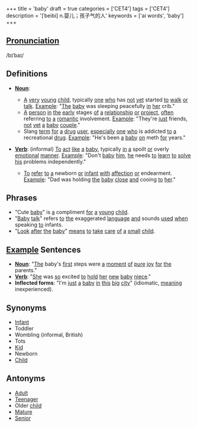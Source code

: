 +++
title = 'baby'
draft = true
categories = ['CET4']
tags = ['CET4']
description = '[ˈbeibi] n.婴儿；孩子气的人'
keywords = ['ai words', 'baby']
+++

## [Pronunciation](/post/pronunciation/)
/bɪˈbaɪ/

## Definitions
- **[Noun](/post/noun/)**: 
  - [A](/post/a/) [very](/post/very/) [young](/post/young/) [child](/post/child/), typically [one](/post/one/) [who](/post/who/) has [not](/post/not/) [yet](/post/yet/) started [to](/post/to/) [walk](/post/walk/) [or](/post/or/) [talk](/post/talk/). [Example](/post/example/): "[The](/post/the/) [baby](/post/baby/) was sleeping peacefully [in](/post/in/) [her](/post/her/) crib."
  - [A](/post/a/) [person](/post/person/) [in](/post/in/) [the](/post/the/) [early](/post/early/) stages [of](/post/of/) [a](/post/a/) [relationship](/post/relationship/) [or](/post/or/) [project](/post/project/), [often](/post/often/) referring [to](/post/to/) [a](/post/a/) [romantic](/post/romantic/) involvement. [Example](/post/example/): "They're [just](/post/just/) friends, [not](/post/not/) [yet](/post/yet/) [a](/post/a/) [baby](/post/baby/) [couple](/post/couple/)."
  - Slang [term](/post/term/) [for](/post/for/) [a](/post/a/) [drug](/post/drug/) [user](/post/user/), [especially](/post/especially/) [one](/post/one/) [who](/post/who/) is addicted [to](/post/to/) [a](/post/a/) recreational [drug](/post/drug/). [Example](/post/example/): "He's been [a](/post/a/) [baby](/post/baby/) [on](/post/on/) meth [for](/post/for/) years."

- **[Verb](/post/verb/)**: (informal) [To](/post/to/) [act](/post/act/) [like](/post/like/) [a](/post/a/) [baby](/post/baby/), typically [in](/post/in/) [a](/post/a/) spoilt [or](/post/or/) overly [emotional](/post/emotional/) [manner](/post/manner/). [Example](/post/example/): "Don't [baby](/post/baby/) [him](/post/him/), [he](/post/he/) needs [to](/post/to/) [learn](/post/learn/) [to](/post/to/) [solve](/post/solve/) [his](/post/his/) problems independently."
  - [To](/post/to/) [refer](/post/refer/) [to](/post/to/) [a](/post/a/) newborn [or](/post/or/) [infant](/post/infant/) [with](/post/with/) [affection](/post/affection/) [or](/post/or/) endearment. [Example](/post/example/): "Dad was holding [the](/post/the/) [baby](/post/baby/) [close](/post/close/) [and](/post/and/) cooing [to](/post/to/) [her](/post/her/)."

## Phrases
- "Cute [baby](/post/baby/)" is [a](/post/a/) compliment [for](/post/for/) [a](/post/a/) [young](/post/young/) [child](/post/child/).
- "[Baby](/post/baby/) [talk](/post/talk/)" refers [to](/post/to/) [the](/post/the/) exaggerated [language](/post/language/) [and](/post/and/) sounds [used](/post/used/) [when](/post/when/) speaking [to](/post/to/) infants.
- "[Look](/post/look/) [after](/post/after/) [the](/post/the/) [baby](/post/baby/)" [means](/post/means/) [to](/post/to/) [take](/post/take/) [care](/post/care/) [of](/post/of/) [a](/post/a/) [small](/post/small/) [child](/post/child/).

## [Example](/post/example/) Sentences
- **[Noun](/post/noun/)**: "[The](/post/the/) baby's [first](/post/first/) steps were [a](/post/a/) [moment](/post/moment/) [of](/post/of/) [pure](/post/pure/) [joy](/post/joy/) [for](/post/for/) [the](/post/the/) parents."
- **[Verb](/post/verb/)**: "[She](/post/she/) was [so](/post/so/) excited [to](/post/to/) [hold](/post/hold/) [her](/post/her/) [new](/post/new/) [baby](/post/baby/) [niece](/post/niece/)."
- **Inflected forms**: "I'm [just](/post/just/) [a](/post/a/) [baby](/post/baby/) [in](/post/in/) [this](/post/this/) [big](/post/big/) [city](/post/city/)" (idiomatic, [meaning](/post/meaning/) inexperienced).

## Synonyms
- [Infant](/post/infant/)
- Toddler
- Wombling (informal, British)
- Tots
- [Kid](/post/kid/)
- Newborn
- [Child](/post/child/)

## Antonyms
- [Adult](/post/adult/)
- [Teenager](/post/teenager/)
- Older [child](/post/child/)
- [Mature](/post/mature/)
- [Senior](/post/senior/)
